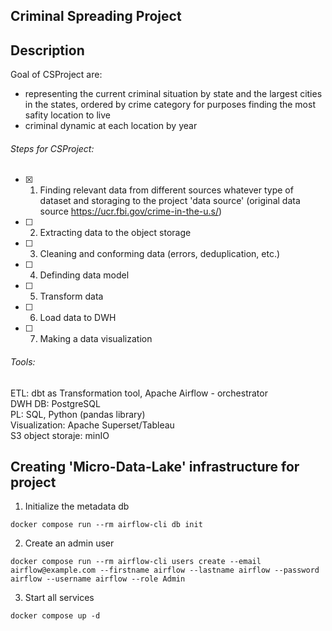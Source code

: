 ## Criminal Spreading Project

## Description

Goal of CSProject are:
 - representing the current criminal situation by state and the largest cities in the states, ordered by crime category for purposes finding the most safity location to live
 - criminal dynamic at each location by year

###### Steps for CSProject:

- [x] 1. Finding relevant data from different sources whatever type of dataset and storaging to the project 'data source'  (original data source https://ucr.fbi.gov/crime-in-the-u.s/)
- [ ] 2. Extracting data to the object storage 
- [ ] 3. Cleaning and conforming data (errors, deduplication, etc.) 
- [ ] 4. Definding data model
- [ ] 5. Transform data
- [ ] 6. Load data to DWH
- [ ] 7. Making a data visualization

###### Tools:

ETL: dbt as Transformation tool, Apache Airflow - orchestrator  
DWH DB: PostgreSQL   
PL: SQL, Python (pandas library)   
Visualization: Apache Superset/Tableau  
S3 object storaje: minIO   

## Creating 'Micro-Data-Lake' infrastructure for project

1. Initialize the metadata db

```shell
docker compose run --rm airflow-cli db init
```

2. Create an admin user

```shell
docker compose run --rm airflow-cli users create --email airflow@example.com --firstname airflow --lastname airflow --password airflow --username airflow --role Admin
```

3. Start all services

```shell
docker compose up -d
```
